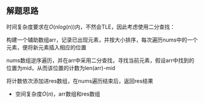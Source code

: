 ## 解题思路
时间复杂度要求在$O(nlog(n))$内，不然会TLE，因此考虑使用二分查找：

构建一个辅助数组arr，记录已出现元素，并按大小排序，每次遍历nums中的一个元素，便将新元素插入相应的位置

nums数组逆序遍历，并在arr中采用二分查找，寻找当前元素，假设arr中找到的位置为mid，从而该位置的计数为len(arr)-mid

将计数依次添加进res数组，在nums遍历结束后，返回res结果

+ 空间复杂度$O(n)$，arr数组和res数组